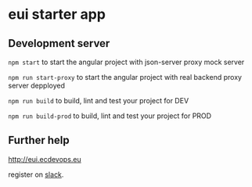 # eui starter app

## Development server

````npm start```` to start the angular project with json-server proxy mock server

````npm run start-proxy```` to start the angular project with real backend proxy server depployed

````npm run build```` to build, lint and test your project for DEV

````npm run build-prod```` to build, lint and test your project for PROD

## Further help

http://eui.ecdevops.eu

register on [slack](https://ec-eui.slack.com).

